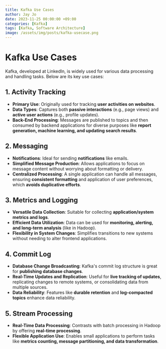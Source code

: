 ```yaml
---
title: Kafka Use Cases
author: Jay Jo
date: 2023-11-25 00:00:00 +09:00
categories: [Kafka]
tags: [Kafka, Software Architecture]
image: /assets/img/posts/kafka-usecase.png
---
```


# Kafka Use Cases

Kafka, developed at LinkedIn, is widely used for various data processing and handling tasks. Below are its key use cases:

## 1. **Activity Tracking**
- **Primary Use**: Originally used for tracking **user activities on websites**.
- **Data Types**: Captures both **passive interactions** (e.g., page views) and **active user actions** (e.g., profile updates).
- **Back-End Processing**: Messages are published to topics and then consumed by backend applications for diverse purposes like **report generation, machine learning, and updating search results**.

## 2. **Messaging**
- **Notifications**: Ideal for sending **notifications** like emails.
- **Simplified Message Production**: Allows applications to focus on message content without worrying about formatting or delivery.
- **Centralized Processing**: A single application can handle all messages, ensuring **consistent formatting** and application of user preferences, which **avoids duplicative efforts**.

## 3. **Metrics and Logging**
- **Versatile Data Collection**: Suitable for collecting **application/system metrics and logs**.
- **Efficient Data Utilization**: Data can be used for **monitoring, alerting, and long-term analysis** (like in Hadoop).
- **Flexibility in System Changes**: Simplifies transitions to new systems without needing to alter frontend applications.

## 4. **Commit Log**
- **Database Change Broadcasting**: Kafka's commit log structure is great for **publishing database changes**.
- **Real-Time Updates and Replication**: Useful for **live tracking of updates**, replicating changes to remote systems, or consolidating data from multiple sources.
- **Data Reliability**: Features like **durable retention** and **log-compacted topics** enhance data reliability.

## 5. **Stream Processing**
- **Real-Time Data Processing**: Contrasts with batch processing in Hadoop by offering **real-time processing**.
- **Flexible Application Use**: Enables small applications to perform tasks like **metrics counting, message partitioning, and data transformation**.

